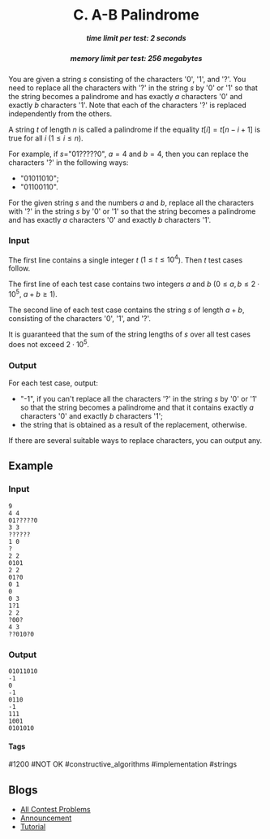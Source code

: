 <h1 style='text-align: center;'> C. A-B Palindrome</h1>

<h5 style='text-align: center;'>time limit per test: 2 seconds</h5>
<h5 style='text-align: center;'>memory limit per test: 256 megabytes</h5>

You are given a string $s$ consisting of the characters '0', '1', and '?'. You need to replace all the characters with '?' in the string $s$ by '0' or '1' so that the string becomes a palindrome and has exactly $a$ characters '0' and exactly $b$ characters '1'. Note that each of the characters '?' is replaced independently from the others.

A string $t$ of length $n$ is called a palindrome if the equality $t[i] = t[n-i+1]$ is true for all $i$ ($1 \le i \le n$).

For example, if $s=$"01?????0", $a=4$ and $b=4$, then you can replace the characters '?' in the following ways: 

* "01011010";
* "01100110".

For the given string $s$ and the numbers $a$ and $b$, replace all the characters with '?' in the string $s$ by '0' or '1' so that the string becomes a palindrome and has exactly $a$ characters '0' and exactly $b$ characters '1'.

### Input

The first line contains a single integer $t$ ($1 \le t \le 10^4$). Then $t$ test cases follow.

The first line of each test case contains two integers $a$ and $b$ ($0 \le a, b \le 2 \cdot 10^5$, $a + b \ge 1$).

The second line of each test case contains the string $s$ of length $a+b$, consisting of the characters '0', '1', and '?'.

It is guaranteed that the sum of the string lengths of $s$ over all test cases does not exceed $2 \cdot 10^5$.

### Output

For each test case, output: 

* "-1", if you can't replace all the characters '?' in the string $s$ by '0' or '1' so that the string becomes a palindrome and that it contains exactly $a$ characters '0' and exactly $b$ characters '1';
* the string that is obtained as a result of the replacement, otherwise.

If there are several suitable ways to replace characters, you can output any.

## Example

### Input


```text
9
4 4
01?????0
3 3
??????
1 0
?
2 2
0101
2 2
01?0
0 1
0
0 3
1?1
2 2
?00?
4 3
??010?0
```
### Output


```text
01011010
-1
0
-1
0110
-1
111
1001
0101010
```


#### Tags 

#1200 #NOT OK #constructive_algorithms #implementation #strings 

## Blogs
- [All Contest Problems](../Codeforces_Round_713_(Div._3).md)
- [Announcement](../blogs/Announcement.md)
- [Tutorial](../blogs/Tutorial.md)
